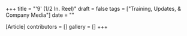 +++
title = "'9' (1/2 In. Reel)"
draft = false
tags = ["Training, Updates, & Company Media"]
date = ""

[Article]
contributors = []
gallery = []
+++